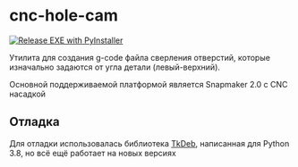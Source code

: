 # cnc-hole-cam
[![Release EXE with PyInstaller](https://github.com/ShiWarai/cnc-hole-cam/actions/workflows/github-actions-build-and-release.yml/badge.svg?branch=main&event=release)](https://github.com/ShiWarai/cnc-hole-cam/actions/workflows/github-actions-build-and-release.yml)

Утилита для создания g-code файла сверления отверстий, которые изначально задаются от угла детали (левый-верхний).

Основной поддерживаемой платформой является Snapmaker 2.0 с CNC насадкой

## Отладка
Для отладки использовалась библиотека [TkDeb](https://github.com/MateuszPerczak/TkDeb), написанная для Python 3.8, но всё ещё работает на новых версиях